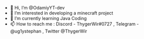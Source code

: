 - 👋 Hi, I’m @OdamiyYT-dev
- 👀 I’m interested in developing a minecraft project
- 🌱 I’m currently learning Java Coding
- 📫 How to reach me : Discord - ThygerWir#0727 , Telegram - @ug1ystephan , Twitter @ThygerWir

<!---
OdamiyYT-dev/OdamiyYT-dev is a ✨ special ✨ repository because its `README.md` (this file) appears on your GitHub profile.
You can click the Preview link to take a look at your changes.
--->
